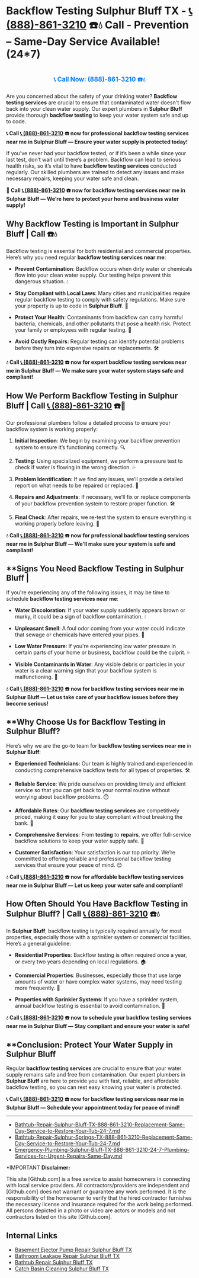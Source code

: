 # **Backflow Testing Sulphur Bluff TX - [📞 (888)-861-3210](https://plumbing-texas-3210.netlify.app) ☎️💧** Call - Prevention – Same-Day Service Available! (24*7)
# 

<p align="center" style="font-size: 1.2em; font-weight: bold; margin: 20px 0;">
  <a href="https://plumbing-texas-3210.netlify.app" target="_blank" style="color: #007BFF; text-decoration: none;">📞 Call Now: (888)-861-3210 ☎️💧</a>
</p>

Are you concerned about the safety of your drinking water? **Backflow testing services** are crucial to ensure that contaminated water doesn't flow back into your clean water supply. Our expert plumbers in **Sulphur Bluff** provide thorough **backflow testing** to keep your water system safe and up to code.

**📞 Call [📞 (888)-861-3210](https://plumbing-texas-3210.netlify.app) ☎️ now for professional **backflow testing services near me** in Sulphur Bluff — Ensure your water supply is protected today!**

If you’ve never had your backflow tested, or if it’s been a while since your last test, don’t wait until there’s a problem. Backflow can lead to serious health risks, so it’s vital to have **backflow testing services** conducted regularly. Our skilled plumbers are trained to detect any issues and make necessary repairs, keeping your water safe and clean.

**🚨 Call [📞 (888)-861-3210](https://plumbing-texas-3210.netlify.app) ☎️ now for **backflow testing services near me** in Sulphur Bluff — We’re here to protect your home and business water supply!**

## **Why Backflow Testing is Important in Sulphur Bluff | Call  ☎️💧**

Backflow testing is essential for both residential and commercial properties. Here’s why you need regular **backflow testing services near me**:

- **Prevent Contamination**: Backflow occurs when dirty water or chemicals flow into your clean water supply. Our testing helps prevent this dangerous situation. 💧

- **Stay Compliant with Local Laws**: Many cities and municipalities require regular backflow testing to comply with safety regulations. Make sure your property is up to code in **Sulphur Bluff**. 📜

- **Protect Your Health**: Contaminants from backflow can carry harmful bacteria, chemicals, and other pollutants that pose a health risk. Protect your family or employees with regular testing. 🏥

- **Avoid Costly Repairs**: Regular testing can identify potential problems before they turn into expensive repairs or replacements. 🛠️

**💧 Call [📞 (888)-861-3210](https://plumbing-texas-3210.netlify.app) ☎️ now for expert **backflow testing services near me** in Sulphur Bluff — We make sure your water system stays safe and compliant!**

## **How We Perform Backflow Testing in Sulphur Bluff | Call [📞 (888)-861-3210](https://plumbing-texas-3210.netlify.app) ☎️🔧**

Our professional plumbers follow a detailed process to ensure your backflow system is working properly:

1. **Initial Inspection**: We begin by examining your backflow prevention system to ensure it’s functioning correctly. 🔍

2. **Testing**: Using specialized equipment, we perform a pressure test to check if water is flowing in the wrong direction. 💦

3. **Problem Identification**: If we find any issues, we’ll provide a detailed report on what needs to be repaired or replaced. 📝

4. **Repairs and Adjustments**: If necessary, we’ll fix or replace components of your backflow prevention system to restore proper function. 🛠️

5. **Final Check**: After repairs, we re-test the system to ensure everything is working properly before leaving. 🔧

**💧 Call [📞 (888)-861-3210](https://plumbing-texas-3210.netlify.app) ☎️ now for professional **backflow testing services near me** in Sulphur Bluff — We’ll make sure your system is safe and compliant!**

## **Signs You Need Backflow Testing in Sulphur Bluff | 

If you're experiencing any of the following issues, it may be time to schedule **backflow testing services near me**:

- **Water Discoloration**: If your water supply suddenly appears brown or murky, it could be a sign of backflow contamination. 💧

- **Unpleasant Smell**: A foul odor coming from your water could indicate that sewage or chemicals have entered your pipes. 🚿

- **Low Water Pressure**: If you're experiencing low water pressure in certain parts of your home or business, backflow could be the culprit. 💦

- **Visible Contaminants in Water**: Any visible debris or particles in your water is a clear warning sign that your backflow system is malfunctioning. 💩

**💧 Call [📞 (888)-861-3210](https://plumbing-texas-3210.netlify.app) ☎️ now for **backflow testing services near me** in Sulphur Bluff — Let us take care of your backflow issues before they become serious!**

## **Why Choose Us for Backflow Testing in Sulphur Bluff? 

Here’s why we are the go-to team for **backflow testing services near me** in **Sulphur Bluff**:

- **Experienced Technicians**: Our team is highly trained and experienced in conducting comprehensive backflow tests for all types of properties. 🛠️

- **Reliable Service**: We pride ourselves on providing timely and efficient service so that you can get back to your normal routine without worrying about backflow problems. ⏱️

- **Affordable Rates**: Our **backflow testing services** are competitively priced, making it easy for you to stay compliant without breaking the bank. 💸

- **Comprehensive Services**: From **testing** to **repairs**, we offer full-service backflow solutions to keep your water supply safe. 🔧

- **Customer Satisfaction**: Your satisfaction is our top priority. We’re committed to offering reliable and professional backflow testing services that ensure your peace of mind. 😊

**💧 Call [📞 (888)-861-3210](https://plumbing-texas-3210.netlify.app) ☎️ now for affordable **backflow testing services near me** in Sulphur Bluff — Let us keep your water safe and compliant!**

## **How Often Should You Have Backflow Testing in Sulphur Bluff? | Call [📞 (888)-861-3210](https://plumbing-texas-3210.netlify.app) ☎️💧**

In **Sulphur Bluff**, backflow testing is typically required annually for most properties, especially those with a sprinkler system or commercial facilities. Here’s a general guideline:

- **Residential Properties**: Backflow testing is often required once a year, or every two years depending on local regulations. 🏠

- **Commercial Properties**: Businesses, especially those that use large amounts of water or have complex water systems, may need testing more frequently. 🏢

- **Properties with Sprinkler Systems**: If you have a sprinkler system, annual backflow testing is essential to avoid contamination. 🌱

**💧 Call [📞 (888)-861-3210](https://plumbing-texas-3210.netlify.app) ☎️ now to schedule your **backflow testing services near me** in Sulphur Bluff — Stay compliant and ensure your water is safe!**

## **Conclusion: Protect Your Water Supply in Sulphur Bluff 

Regular **backflow testing services** are crucial to ensure that your water supply remains safe and free from contamination. Our expert plumbers in **Sulphur Bluff** are here to provide you with fast, reliable, and affordable backflow testing, so you can rest easy knowing your water is protected. 

**📞 Call [📞 (888)-861-3210](https://plumbing-texas-3210.netlify.app) ☎️ now for **backflow testing services near me** in Sulphur Bluff — Schedule your appointment today for peace of mind!**

---

- [Bathtub-Repair-Sulphur-Bluff-TX-888-861-3210-Replacement-Same-Day-Service-to-Restore-Your-Tub-24-7.md](https://github.com/allyoucaneatsushiin/plumbing-texas/blob/main/Bathtub-Repair-Sulphur-Bluff-TX-888-861-3210-Replacement-Same-Day-Service-to-Restore-Your-Tub-24-7.md)
- [Bathtub-Repair-Sulphur-Springs-TX-888-861-3210-Replacement-Same-Day-Service-to-Restore-Your-Tub-24-7.md](https://github.com/allyoucaneatsushiin/plumbing-texas/blob/main/Bathtub-Repair-Sulphur-Springs-TX-888-861-3210-Replacement-Same-Day-Service-to-Restore-Your-Tub-24-7.md)
- [Emergency-Plumbing-Sulphur-Bluff-TX-888-861-3210-24-7-Plumbing-Services-for-Urgent-Repairs-Same-Day.md](https://github.com/allyoucaneatsushiin/plumbing-texas/blob/main/Emergency-Plumbing-Sulphur-Bluff-TX-888-861-3210-24-7-Plumbing-Services-for-Urgent-Repairs-Same-Day.md)


*IMPORTANT **Disclaimer:**

This site [Github.com] is a free service to assist homeowners in connecting with local service providers. All contractors/providers are independent and [Github.com] does not warrant or guarantee any work performed. It is the responsibility of the homeowner to verify that the hired contractor furnishes the necessary license and insurance required for the work being performed. All persons depicted in a photo or video are actors or models and not contractors listed on this site [Github.com].


## Internal Links
- [Basement Ejector Pump Repair Sulphur Bluff TX](https://github.com/allyoucaneatsushiin/plumbing-texas/blob/main/Basement-Ejector-Pump-Repair-Sulphur-Bluff-TX-888-861-3210-Same-Day-Service-for-Urgent-Repairs-24-7.md)
- [Bathroom Leakage Repair Sulphur Bluff TX](https://github.com/allyoucaneatsushiin/plumbing-texas/blob/main/Bathroom-Leakage-Repair-Sulphur-Bluff-TX-888-861-3210-Fix-Leaks-Fast-Avoid-Damage-24-7.md)
- [Bathtub Repair Sulphur Bluff TX](https://github.com/allyoucaneatsushiin/plumbing-texas/blob/main/Bathtub-Repair-Sulphur-Bluff-TX-888-861-3210-Replacement-Same-Day-Service-to-Restore-Your-Tub-24-7.md)
- [Catch Basin Cleaning Sulphur Bluff TX](https://github.com/allyoucaneatsushiin/plumbing-texas/blob/main/Catch-Basin-Cleaning-Sulphur-Bluff-TX-888-861-3210-Storm-Drain-Emergency-Services-Available-24-7-Fast-Affordable.md)
